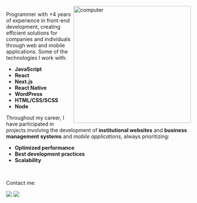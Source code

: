 <img src="https://raw.githubusercontent.com/MicaelliMedeiros/micaellimedeiros/master/image/computer-illustration.png" min-width="320px" max-width="320px" width="320px" align="right" alt="computer">

<p align="left">
Programmer with +4 years of experience in front-end development, creating efficient solutions for companies and individuals through web and mobile applications.
Some of the technologies I work with:

- **JavaScript**
- **React**
- **Next.js**
- **React Native**
- **WordPress**
- **HTML/CSS/SCSS**
- **Node**

Throughout my career, I have participated in projects involving the development of **institutional websites** and **business management systems** and *mobile applications*, always prioritizing:

- **Optimized performance**
- **Best development practices**
- **Scalability**
</p>

<br>

<p align="left">
  Contact me:
</p>

<p align="left">
  <a href="mailto:davidartagnan619@gmail.com" alt="Gmail">
  <img src="https://img.shields.io/badge/-Gmail-FF0000?style=flat-square&labelColor=FF0000&logo=gmail&logoColor=white&link=LINK-DO-SEU-EMAIL" /></a>

  <a href="https://www.linkedin.com/in/david-artagnan/" alt="Linkedin">
  <img src="https://img.shields.io/badge/-Linkedin-0e76a8?style=flat-square&logo=Linkedin&logoColor=white&link=LINK-DO-SEU-LINKEDIN" /></a>
</p>  
